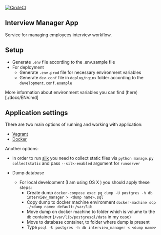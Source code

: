 [![CircleCI](https://circleci.com/gh/vsokoltsov/Interview360Server.svg?style=svg)](https://circleci.com/gh/vsokoltsov/Interview360Server)

## Interview Manager App

Service for managing employees interview workflow.

## Setup

* Generate `.env` file according to the .env.sample file
* For deployment
  * Generate `.env.prod` file for necessary environment variables
  * Generate `dev.conf` file in `deploy/nginx` folder according to the `development.conf.example`

More information about environment variables you can find (here)[./docs/ENV.md]

## Application settings

There are two main options of running and working with application:

* [Vagrant](./docs/VAGRANT.md)
* [Docker](./docs/DOCKER.md)

Another options:

* In order to run [silk](https://github.com/jazzband/django-silk) you need to collect
static files via `python manage.py collectstatic` and pass `--silk-enabled` argument for
`runserver`


* Dump database
  * For local development (I am using OS X ) you should apply these steps:
    * Create dump `docker-compose exec pg_dump -U postgres -h db interview_manager > <dump name>.sql`
    * Copy dump to docker machine environment `docker-machine scp ./<dump name> default:/var/lib`
    * Move dump on docker machine to folder which is volume to the `db` container
      (`/var/lib/postgresql/data` in my case)
    * Move to database container, to folder where dump is present
    * Type `psql -U postgres -h db interview_manager < <dump name>`
